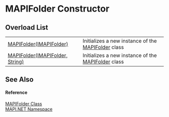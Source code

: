 # MAPIFolder Constructor


## Overload List
<table>
<tr>
<td><a href="7f9fc383-1522-5dd9-15f4-76b1d28e4605.md">MAPIFolder(IMAPIFolder)</a></td>
<td>Initializes a new instance of the <a href="f0f65788-8462-2019-0156-d17cd0205fa2.md">MAPIFolder</a> class</td></tr>
<tr>
<td><a href="5e45e8b3-9a61-35f1-c5f6-28e4f0f7e236.md">MAPIFolder(IMAPIFolder, String)</a></td>
<td>Initializes a new instance of the <a href="f0f65788-8462-2019-0156-d17cd0205fa2.md">MAPIFolder</a> class</td></tr>
</table>

## See Also


#### Reference
<a href="f0f65788-8462-2019-0156-d17cd0205fa2.md">MAPIFolder Class</a>  
<a href="5bef4637-66f8-16d4-e5f4-4d0da57a1538.md">MAPI.NET Namespace</a>  
